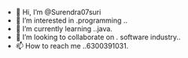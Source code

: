 - 👋 Hi, I’m @Surendra07suri
- 👀 I’m interested in .programming ..
- 🌱 I’m currently learning ..java.
- 💞️ I’m looking to collaborate on . software industry..
- 📫 How to reach me ..6300391031.

<!---
Surendra07suri/Surendra07suri is a ✨ special ✨ repository because its `README.md` (this file) appears on your GitHub profile.
You can click the Preview link to take a look at your changes.
--->
